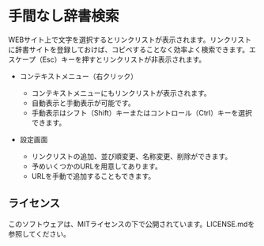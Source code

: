 # 手間なし辞書検索
WEBサイト上で文字を選択するとリンクリストが表示されます。リンクリストに辞書サイトを登録しておけば、コピペすることなく効率よく検索できます。エスケープ（Esc）キーを押すとリンクリストが非表示されます。

* コンテキストメニュー（右クリック）
   * コンテキストメニューにもリンクリストが表示されます。
   * 自動表示と手動表示が可能です。
   * 手動表示はシフト（Shift）キーまたはコントロール（Ctrl）キーを選択できます。

* 設定画面
   * リンクリストの追加、並び順変更、名称変更、削除ができます。
   * 予めいくつかのURLを用意してあります。
   * URLを手動で追加することもできます。

## ライセンス
このソフトウェアは、MITライセンスの下で公開されています。LICENSE.mdを参照してください。
